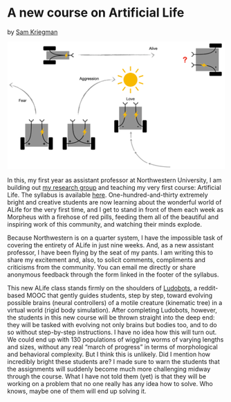 # A new course on Artificial Life
by [Sam Kriegman](https://skriegman.github.io/)

![robots](images/kriegman_bots.png)

In this, my first year as assistant professor at Northwestern University, I am building out [my research group](https://www.xenobot.group/) and teaching my very first course: Artificial Life. The syllabus is available [here](https://docs.google.com/document/d/1jURIbvpQ0imcaMk-AHUmj_szZNtsA4lZAlcqXa6usXs/edit?usp=sharing). One-hundred-and-thirty extremely bright and creative students are now learning about the wonderful world of ALife for the very first time, and I get to stand in front of them each week as Morpheus with a firehose of red pills, feeding them all of the beautiful and inspiring work of this community, and watching their minds explode.

Because Northwestern is on a quarter system, I have the impossible task of covering the entirety of ALife in just nine weeks. And, as a new assistant professor, I have been flying by the seat of my pants. I am writing this to share my excitement and, also, to solicit comments, compliments and criticisms from the community. You can email me directly or share anonymous feedback through the form linked in the footer of the syllabus.

This new ALife class stands firmly on the shoulders of [Ludobots](https://www.reddit.com/r/ludobots/), a reddit-based MOOC that gently guides students, step by step, toward evolving possible brains (neural controllers) of a motile creature (kinematic tree) in a virtual world (rigid body simulation). After completing Ludobots, however, the students in this new course will be thrown straight into the deep end: they will be tasked with evolving not only brains but bodies too, and to do so without step-by-step instructions. I have no idea how this will turn out. We could end up with 130 populations of wiggling worms of varying lengths and sizes, without any real “march of progress” in terms of morphological and behavioral complexity. But I think this is unlikely. Did I mention how incredibly bright these students are? I made sure to warn the students that the assignments will suddenly become much more challenging midway through the course. What I have not told them (yet) is that they will be working on a problem that no one really has any idea how to solve. Who knows, maybe one of them will end up solving it.
